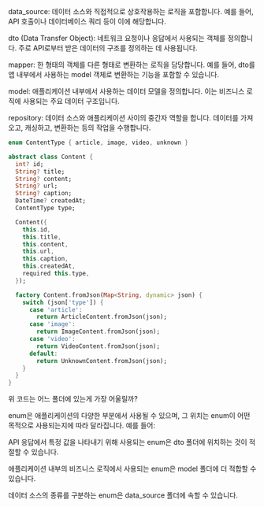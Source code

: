 data_source: 데이터 소스와 직접적으로 상호작용하는 로직을 포함합니다. 예를 들어, API 호출이나 데이터베이스 쿼리 등이 이에 해당합니다.

dto (Data Transfer Object): 네트워크 요청이나 응답에서 사용되는 객체를 정의합니다. 주로 API로부터 받은 데이터의 구조를 정의하는 데 사용됩니다.

mapper: 한 형태의 객체를 다른 형태로 변환하는 로직을 담당합니다. 예를 들어, dto를 앱 내부에서 사용하는 model 객체로 변환하는 기능을 포함할 수 있습니다.

model: 애플리케이션 내부에서 사용하는 데이터 모델을 정의합니다. 이는 비즈니스 로직에 사용되는 주요 데이터 구조입니다.

repository: 데이터 소스와 애플리케이션 사이의 중간자 역할을 합니다. 데이터를 가져오고, 캐싱하고, 변환하는 등의 작업을 수행합니다.

```dart
enum ContentType { article, image, video, unknown }

abstract class Content {
  int? id;
  String? title;
  String? content;
  String? url;
  String? caption;
  DateTime? createdAt;
  ContentType type;

  Content({
    this.id,
    this.title,
    this.content,
    this.url,
    this.caption,
    this.createdAt,
    required this.type,
  });

  factory Content.fromJson(Map<String, dynamic> json) {
    switch (json['type']) {
      case 'article':
        return ArticleContent.fromJson(json);
      case 'image':
        return ImageContent.fromJson(json);
      case 'video':
        return VideoContent.fromJson(json);
      default:
        return UnknownContent.fromJson(json);
    }
  }
}

```

위 코드는 어느 폴더에 있는게 가장 어울릴까?

enum은 애플리케이션의 다양한 부분에서 사용될 수 있으며, 그 위치는 enum이 어떤 목적으로 사용되는지에 따라 달라집니다. 예를 들어:  

API 응답에서 특정 값을 나타내기 위해 사용되는 enum은 dto 폴더에 위치하는 것이 적절할 수 있습니다.

애플리케이션 내부의 비즈니스 로직에서 사용되는 enum은 model 폴더에 더 적합할 수 있습니다.

데이터 소스의 종류를 구분하는 enum은 data_source 폴더에 속할 수 있습니다.
